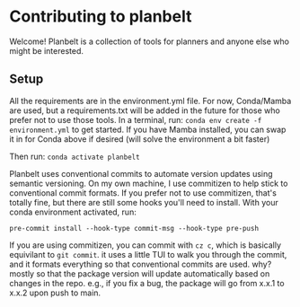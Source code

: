 # Contributing to planbelt
Welcome! Planbelt is a collection of tools for planners and anyone else who might be interested.

## Setup

All the requirements are in the environment.yml file. For now, Conda/Mamba are used, but a requirements.txt will be added in the future for those who prefer not to use those tools.
In a terminal, run:
```conda env create -f environment.yml```
to get started. If you have Mamba installed, you can swap it in for Conda above if desired (will solve the environment a bit faster)

Then run:
```conda activate planbelt```


Planbelt uses conventional commits to automate version updates using semantic versioning. On my own machine, I use commitizen to help stick to conventional commit formats.
If you prefer not to use commitizen, that's totally fine, but there are still some hooks you'll need to install. With your conda environment activated, run:

```pre-commit install --hook-type commit-msg --hook-type pre-push```

If you are using commitizen, you can commit with `cz c`, which is basically equivilant to `git commit`. it uses a little TUI to walk you through the commit, and it formats everything so that
conventional commits are used. why? mostly so that the package version will update automatically based on changes in the repo. e.g., if you fix a bug, the package will go from x.x.1 to x.x.2
upon push to main.
